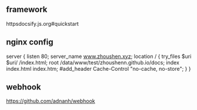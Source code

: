 
## framework

httpsdocsify.js.org#quickstart


## nginx config
server {
  listen 80;
  server_name www.zhoushen.xyz;
  location / {
      try_files $uri $uri/ /index.html;
      root /data/www/test/zhoushenn.github.io/docs;
      index  index.html index.htm;
      #add_header Cache-Control "no-cache, no-store";
  }
}

## webhook
https://github.com/adnanh/webhook
